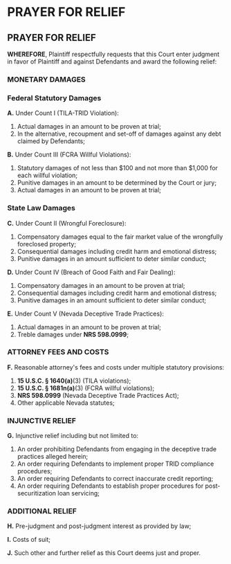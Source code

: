 # PRAYER FOR RELIEF

## PRAYER FOR RELIEF

**WHEREFORE**, Plaintiff respectfully requests that this Court enter judgment in favor of Plaintiff and against
Defendants and award the following relief:

### MONETARY DAMAGES

### Federal Statutory Damages
**A.** Under Count I (TILA-TRID Violation):
   1. Actual damages in an amount to be proven at trial;
   2. In the alternative, recoupment and set-off of damages against any debt claimed by Defendants;

**B.** Under Count III (FCRA Willful Violations):
   1. Statutory damages of not less than $100 and not more than $1,000 for each willful violation;
   2. Punitive damages in an amount to be determined by the Court or jury;
   3. Actual damages in an amount to be proven at trial;

### State Law Damages
**C.** Under Count II (Wrongful Foreclosure):
   1. Compensatory damages equal to the fair market value of the wrongfully foreclosed property;
   2. Consequential damages including credit harm and emotional distress;
   3. Punitive damages in an amount sufficient to deter similar conduct;

**D.** Under Count IV (Breach of Good Faith and Fair Dealing):
   1. Compensatory damages in an amount to be proven at trial;
   2. Consequential damages including credit harm and emotional distress;
   3. Punitive damages in an amount sufficient to deter similar conduct;

**E.** Under Count V (Nevada Deceptive Trade Practices):
   1. Actual damages in an amount to be proven at trial;
   2. Treble damages under **NRS 598.0999**;

### ATTORNEY FEES AND COSTS

**F.** Reasonable attorney's fees and costs under multiple statutory provisions:
   1. **15 U.S.C. § 1640(a)**(3) (TILA violations);
   2. **15 U.S.C. § 1681n(a)**(3) (FCRA willful violations);
   3. **NRS 598.0999** (Nevada Deceptive Trade Practices Act);
   4. Other applicable Nevada statutes;

### INJUNCTIVE RELIEF

**G.** Injunctive relief including but not limited to:
   1. An order prohibiting Defendants from engaging in the deceptive trade practices alleged herein;
   2. An order requiring Defendants to implement proper TRID compliance procedures;
   3. An order requiring Defendants to correct inaccurate credit reporting;
   4. An order requiring Defendants to establish proper procedures for post-securitization loan servicing;

### ADDITIONAL RELIEF

**H.** Pre-judgment and post-judgment interest as provided by law;

**I.** Costs of suit;

**J.** Such other and further relief as this Court deems just and proper.


